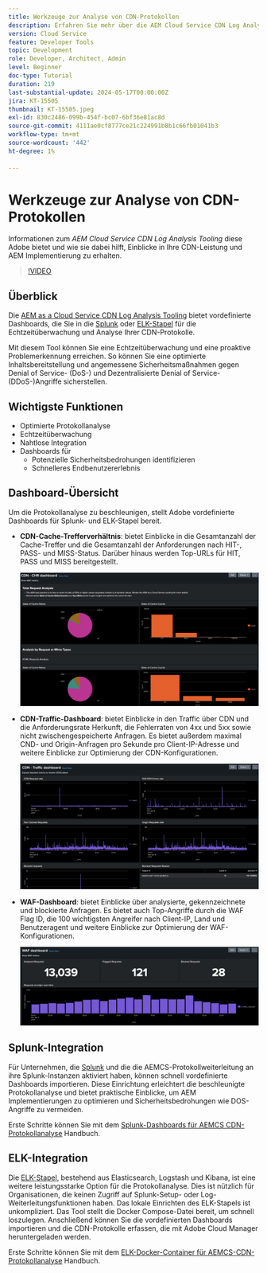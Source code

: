 ```yaml
---
title: Werkzeuge zur Analyse von CDN-Protokollen
description: Erfahren Sie mehr über die AEM Cloud Service CDN Log Analysis Tooling , die Adobe bereitstellt, und wie es hilft, Einblicke in Ihre CDN-Leistung und AEM Implementierung zu erhalten.
version: Cloud Service
feature: Developer Tools
topic: Development
role: Developer, Architect, Admin
level: Beginner
doc-type: Tutorial
duration: 219
last-substantial-update: 2024-05-17T00:00:00Z
jira: KT-15505
thumbnail: KT-15505.jpeg
exl-id: 830c2486-099b-454f-bc07-6bf36e81ac8d
source-git-commit: 4111ae0cf8777ce21c224991b8b1c66fb01041b3
workflow-type: tm+mt
source-wordcount: '442'
ht-degree: 1%

---
```


# Werkzeuge zur Analyse von CDN-Protokollen

Informationen zum _AEM Cloud Service CDN Log Analysis Tooling_ diese Adobe bietet und wie sie dabei hilft, Einblicke in Ihre CDN-Leistung und AEM Implementierung zu erhalten.
 
>[!VIDEO](https://video.tv.adobe.com/v/3429177?quality=12&learn=on)

## Überblick

Die [AEM as a Cloud Service CDN Log Analysis Tooling](https://github.com/adobe/AEMCS-CDN-Log-Analysis-Tooling) bietet vordefinierte Dashboards, die Sie in die [Splunk](https://www.splunk.com/en_us/products/observability-cloud.html) oder [ELK-Stapel](https://www.elastic.co/de/elastic-stack) für die Echtzeitüberwachung und Analyse Ihrer CDN-Protokolle.

Mit diesem Tool können Sie eine Echtzeitüberwachung und eine proaktive Problemerkennung erreichen. So können Sie eine optimierte Inhaltsbereitstellung und angemessene Sicherheitsmaßnahmen gegen Denial of Service- (DoS-) und Dezentralisierte Denial of Service-(DDoS-)Angriffe sicherstellen.

## Wichtigste Funktionen

- Optimierte Protokollanalyse
- Echtzeitüberwachung
- Nahtlose Integration
- Dashboards für
   - Potenzielle Sicherheitsbedrohungen identifizieren
   - Schnelleres Endbenutzererlebnis

## Dashboard-Übersicht

Um die Protokollanalyse zu beschleunigen, stellt Adobe vordefinierte Dashboards für Splunk- und ELK-Stapel bereit.

- **CDN-Cache-Trefferverhältnis**: bietet Einblicke in die Gesamtanzahl der Cache-Treffer und die Gesamtanzahl der Anforderungen nach HIT-, PASS- und MISS-Status. Darüber hinaus werden Top-URLs für HIT, PASS und MISS bereitgestellt.

  ![CDN-Cache-Trefferverhältnis](assets/CHR-dashboard.png)

- **CDN-Traffic-Dashboard**: bietet Einblicke in den Traffic über CDN und die Anforderungsrate Herkunft, die Fehlerraten von 4xx und 5xx sowie nicht zwischengespeicherte Anfragen. Es bietet außerdem maximal CND- und Origin-Anfragen pro Sekunde pro Client-IP-Adresse und weitere Einblicke zur Optimierung der CDN-Konfigurationen.

  ![CDN-Traffic-Dashboard](assets/Traffic-dashboard.png)

- **WAF-Dashboard**: bietet Einblicke über analysierte, gekennzeichnete und blockierte Anfragen. Es bietet auch Top-Angriffe durch die WAF Flag ID, die 100 wichtigsten Angreifer nach Client-IP, Land und Benutzeragent und weitere Einblicke zur Optimierung der WAF-Konfigurationen.

  ![WAF-Dashboard](assets/WAF-Dashboard.png)

## Splunk-Integration

Für Unternehmen, die [Splunk](https://www.splunk.com/en_us/products/observability-cloud.html) und die die AEMCS-Protokollweiterleitung an ihre Splunk-Instanzen aktiviert haben, können schnell vordefinierte Dashboards importieren. Diese Einrichtung erleichtert die beschleunigte Protokollanalyse und bietet praktische Einblicke, um AEM Implementierungen zu optimieren und Sicherheitsbedrohungen wie DOS-Angriffe zu vermeiden.

Erste Schritte können Sie mit dem [Splunk-Dashboards für AEMCS CDN-Protokollanalyse](https://github.com/adobe/AEMCS-CDN-Log-Analysis-Tooling/blob/main/Splunk/README.md#splunk-dashboards-for-aemcs-cdn-log-analysis) Handbuch.


## ELK-Integration

Die [ELK-Stapel](https://www.elastic.co/de/elastic-stack), bestehend aus Elasticsearch, Logstash und Kibana, ist eine weitere leistungsstarke Option für die Protokollanalyse. Dies ist nützlich für Organisationen, die keinen Zugriff auf Splunk-Setup- oder Log-Weiterleitungsfunktionen haben. Das lokale Einrichten des ELK-Stapels ist unkompliziert. Das Tool stellt die Docker Compose-Datei bereit, um schnell loszulegen. Anschließend können Sie die vordefinierten Dashboards importieren und die CDN-Protokolle erfassen, die mit Adobe Cloud Manager heruntergeladen werden.

Erste Schritte können Sie mit dem [ELK-Docker-Container für AEMCS-CDN-Protokollanalyse](https://github.com/adobe/AEMCS-CDN-Log-Analysis-Tooling/blob/main/ELK/README.md#elk-docker-container-for-aemcs-cdn-log-analysis) Handbuch.
